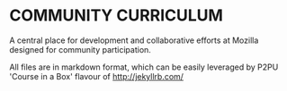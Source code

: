 # COMMUNITY CURRICULUM

A central place for development and collaborative efforts at Mozilla designed for community participation.

All files are in markdown format, which can be easily leveraged by P2PU 'Course in a Box' flavour of http://jekyllrb.com/


